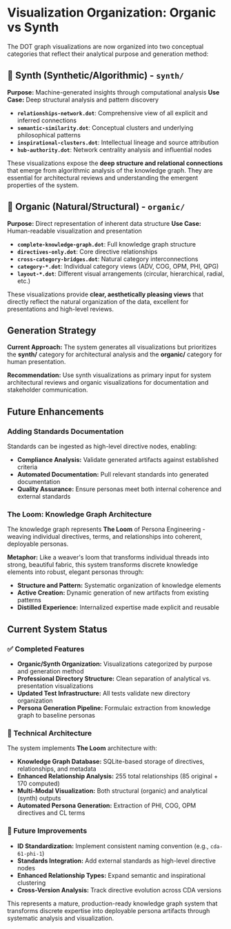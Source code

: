 # Visualization Organization: Organic vs Synth

The DOT graph visualizations are now organized into two conceptual categories that reflect their analytical purpose and generation method:

## 🧬 Synth (Synthetic/Algorithmic) - `synth/`

**Purpose:** Machine-generated insights through computational analysis
**Use Case:** Deep structural analysis and pattern discovery

- **`relationships-network.dot`**: Comprehensive view of all explicit and inferred connections
- **`semantic-similarity.dot`**: Conceptual clusters and underlying philosophical patterns
- **`inspirational-clusters.dot`**: Intellectual lineage and source attribution
- **`hub-authority.dot`**: Network centrality analysis and influential nodes

These visualizations expose the **deep structure and relational connections** that emerge from algorithmic analysis of the knowledge graph. They are essential for architectural reviews and understanding the emergent properties of the system.

## 🌱 Organic (Natural/Structural) - `organic/`

**Purpose:** Direct representation of inherent data structure
**Use Case:** Human-readable visualization and presentation

- **`complete-knowledge-graph.dot`**: Full knowledge graph structure
- **`directives-only.dot`**: Core directive relationships
- **`cross-category-bridges.dot`**: Natural category interconnections
- **`category-*.dot`**: Individual category views (ADV, COG, OPM, PHI, QPG)
- **`layout-*.dot`**: Different visual arrangements (circular, hierarchical, radial, etc.)

These visualizations provide **clear, aesthetically pleasing views** that directly reflect the natural organization of the data, excellent for presentations and high-level reviews.

## Generation Strategy

**Current Approach:** The system generates all visualizations but prioritizes the **synth/** category for architectural analysis and the **organic/** category for human presentation.

**Recommendation:** Use synth visualizations as primary input for system architectural reviews and organic visualizations for documentation and stakeholder communication.

## Future Enhancements

### Adding Standards Documentation

Standards can be ingested as high-level directive nodes, enabling:

- **Compliance Analysis:** Validate generated artifacts against established criteria
- **Automated Documentation:** Pull relevant standards into generated documentation
- **Quality Assurance:** Ensure personas meet both internal coherence and external standards

### The Loom: Knowledge Graph Architecture

The knowledge graph represents **The Loom** of Persona Engineering - weaving individual directives, terms, and relationships into coherent, deployable personas.

**Metaphor:** Like a weaver's loom that transforms individual threads into strong, beautiful fabric, this system transforms discrete knowledge elements into robust, elegant personas through:

- **Structure and Pattern:** Systematic organization of knowledge elements
- **Active Creation:** Dynamic generation of new artifacts from existing patterns
- **Distilled Experience:** Internalized expertise made explicit and reusable

## Current System Status

### ✅ Completed Features

- **Organic/Synth Organization:** Visualizations categorized by purpose and generation method
- **Professional Directory Structure:** Clean separation of analytical vs. presentation visualizations
- **Updated Test Infrastructure:** All tests validate new directory organization
- **Persona Generation Pipeline:** Formulaic extraction from knowledge graph to baseline personas

### 🔧 Technical Architecture

The system implements **The Loom** architecture with:

- **Knowledge Graph Database:** SQLite-based storage of directives, relationships, and metadata
- **Enhanced Relationship Analysis:** 255 total relationships (85 original + 170 computed)
- **Multi-Modal Visualization:** Both structural (organic) and analytical (synth) outputs
- **Automated Persona Generation:** Extraction of PHI, COG, OPM directives and CL terms

### 🎯 Future Improvements

- **ID Standardization:** Implement consistent naming convention (e.g., `cda-61-phi-1`)
- **Standards Integration:** Add external standards as high-level directive nodes
- **Enhanced Relationship Types:** Expand semantic and inspirational clustering
- **Cross-Version Analysis:** Track directive evolution across CDA versions

This represents a mature, production-ready knowledge graph system that transforms discrete expertise into deployable persona artifacts through systematic analysis and visualization.
